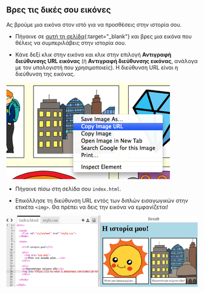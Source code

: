 ## Βρες τις δικές σου εικόνες

Ας βρούμε μια εικόνα στον ιστό για να προσθέσεις στην ιστορία σου.

+ Πήγαινε σε [αυτή τη σελίδα](http://jumpto.cc/html-images){:target="_blank"} και βρες μια εικόνα που θέλεις να συμπεριλάβεις στην ιστορία σου.

+ Κάνε δεξί κλικ στην εικόνα και κλικ στην επιλογή **Αντιγραφή διεύθυνσης URL εικόνας** (ή **Αντιγραφή διεύθυνσης εικόνας**, ανάλογα με τον υπολογιστή που χρησιμοποιείς). Η διεύθυνση URL είναι η διεύθυνση της εικόνας.

![screenshot](images/story-url.png)

+ Πήγαινε πίσω στη σελίδα σου `index.html`.

+ Επικόλλησε τη διεύθυνση URL εντός των διπλών εισαγωγικών στην ετικέτα `<img>`. Θα πρέπει να δεις την εικόνα να εμφανίζεται!

![screenshot](images/story-image.png)